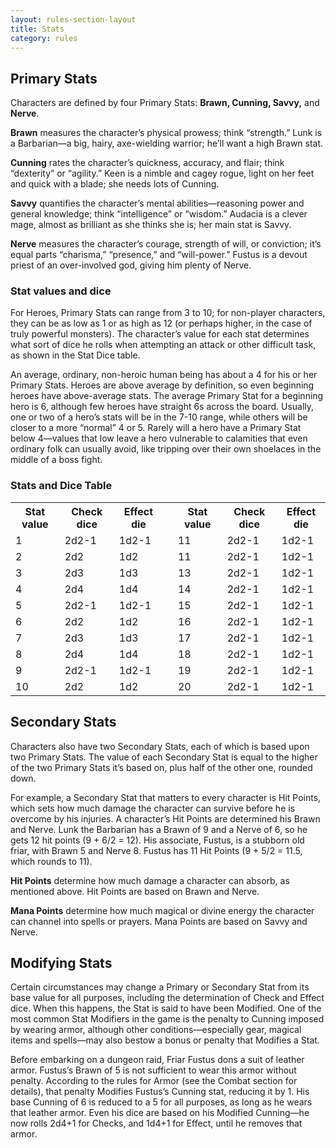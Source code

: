 ```yaml
---
layout: rules-section-layout
title: Stats
category: rules
---
```


## Primary Stats

Characters are defined by four Primary Stats: **Brawn, Cunning, Savvy,** and **Nerve**.

**Brawn** measures the character’s physical prowess; think “strength.” Lunk is a Barbarian—a big, hairy, axe-wielding warrior; he’ll want a high Brawn stat.

**Cunning** rates the character’s quickness, accuracy, and flair; think “dexterity” or “agility.” Keen is a nimble and cagey rogue, light on her feet and quick with a blade; she needs lots of Cunning.

**Savvy** quantifies the character’s mental abilities—reasoning power and general knowledge; think “intelligence” or “wisdom.” Audacia is a clever mage, almost as brilliant as she thinks she is; her main stat is Savvy.

**Nerve** measures the character’s courage, strength of will, or conviction; it’s equal parts “charisma,” “presence,” and “will-power.” Fustus is a devout priest of an over-involved god, giving him plenty of Nerve.

### Stat values and dice

For Heroes, Primary Stats can range from 3 to 10; for non-player characters, they can be as low as 1 or as high as 12 (or perhaps higher, in the case of truly powerful monsters). The character’s value for each stat determines what sort of dice he rolls when attempting an attack or other difficult task, as shown in the Stat Dice table.

An average, ordinary, non-heroic human being has about a 4 for his or her Primary Stats. Heroes are above average by definition, so even beginning heroes have above-average stats. The average Primary Stat for a beginning hero is 6, although few heroes have straight 6s across the board. Usually, one or two of a hero’s stats will be in the 7-10 range, while others will be closer to a more “normal” 4 or 5. Rarely will a hero have a Primary Stat below 4—values that low leave a hero vulnerable to calamities that even ordinary folk can usually avoid, like tripping over their own shoelaces in the middle of a boss fight.

### Stats and Dice Table
<table>
  <tr>
    <th>Stat value</th>
    <th>Check dice</th>
    <th>Effect die</th>
    <th></th>
    <th>Stat value</th>
    <th>Check dice</th>
    <th>Effect die</th>
  </tr>
  <tr>
    <td>1</td>
    <td>2d2-1</td>
    <td>1d2-1</td>
    <td> </td>
    <td>11</td>
    <td>2d2-1</td>
    <td>1d2-1</td>
  </tr>
  <tr>
    <td>2</td>
    <td>2d2</td>
    <td>1d2</td>
    <td> </td>
    <td>11</td>
    <td>2d2-1</td>
    <td>1d2-1</td>
  </tr>
  <tr>
    <td>3</td>
    <td>2d3</td>
    <td>1d3</td>
    <td> </td>
    <td>13</td>
    <td>2d2-1</td>
    <td>1d2-1</td>
  </tr>
  <tr>
    <td>4</td>
    <td>2d4</td>
    <td>1d4</td>
    <td> </td>
    <td>14</td>
    <td>2d2-1</td>
    <td>1d2-1</td>
  </tr>
  <tr>
    <td>5</td>
    <td>2d2-1</td>
    <td>1d2-1</td>
    <td> </td>
    <td>15</td>
    <td>2d2-1</td>
    <td>1d2-1</td>
  </tr>
  <tr>
    <td>6</td>
    <td>2d2</td>
    <td>1d2</td>
    <td> </td>
    <td>16</td>
    <td>2d2-1</td>
    <td>1d2-1</td>
  </tr>
  <tr>
    <td>7</td>
    <td>2d3</td>
    <td>1d3</td>
    <td> </td>
    <td>17</td>
    <td>2d2-1</td>
    <td>1d2-1</td>
  </tr>
  <tr>
    <td>8</td>
    <td>2d4</td>
    <td>1d4</td>
    <td> </td>
    <td>18</td>
    <td>2d2-1</td>
    <td>1d2-1</td>
  </tr>
  <tr>
    <td>9</td>
    <td>2d2-1</td>
    <td>1d2-1</td>
    <td> </td>
    <td>19</td>
    <td>2d2-1</td>
    <td>1d2-1</td>
  </tr>
  <tr>
    <td>10</td>
    <td>2d2</td>
    <td>1d2</td>
    <td> </td>
    <td>20</td>
    <td>2d2-1</td>
    <td>1d2-1</td>
  </tr>
</table>

## Secondary Stats

Characters also have two Secondary Stats, each of which is based upon two Primary Stats. The value of each Secondary Stat is equal to the higher of the two Primary Stats it’s based on, plus half of the other one, rounded down.

For example, a Secondary Stat that matters to every character is Hit Points, which sets how much damage the character can survive before he is overcome by his injuries. A character’s Hit Points are determined his Brawn and Nerve. Lunk the Barbarian has a Brawn of 9 and a Nerve of 6, so he gets 12 hit points (9 + 6/2 = 12). His associate, Fustus, is a stubborn old friar, with Brawn 5 and Nerve 8. Fustus has 11 Hit Points (9 + 5/2 = 11.5, which rounds to 11).

**Hit Points** determine how much damage a character can absorb, as mentioned above. Hit Points are based on Brawn and Nerve.

**Mana Points** determine how much magical or divine energy the character can channel into spells or prayers. Mana Points are based on Savvy and Nerve.

## Modifying Stats
Certain circumstances may change a Primary or Secondary Stat from its base value for all purposes, including the determination of Check and Effect dice. When this happens, the Stat is said to have been Modified. One of the most common Stat Modifiers in the game is the penalty to Cunning imposed by wearing armor, although other conditions—especially gear, magical items and spells—may also bestow a bonus or penalty that Modifies a Stat.

Before embarking on a dungeon raid, Friar Fustus dons a suit of leather armor. Fustus’s Brawn of 5 is not sufficient to wear this armor without penalty. According to the rules for Armor (see the Combat section for details), that penalty Modifies Fustus’s Cunning stat, reducing it by 1. His base Cunning of 6 is reduced to a 5 for all purposes, as long as he wears that leather armor. Even his dice are based on his Modified Cunning—he now rolls 2d4+1 for Checks, and 1d4+1 for Effect, until he removes that armor.


